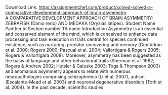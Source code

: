 Download Link: https://assignmentchef.com/product/solved-solved-a-comparative-development-approach-of-brain-asymmetry
<br>
A COMPARATIVE DEVELOPMENT APPROACH OF BRAIN ASYMMETRY: ZEBRAFISH (Danio rerio) AND MEDAKA (Oryzias latipes). Student Name Panther id Section number TA name Introduction Asymmetry is an essential and conserved element of the mind, which is conceived to enhance data processing and task execution in traits central for species continued existence, such as nurturing, predator uncovering and memory (Güntürkün et al. 2000; Rogers 2000; Pascual et al. 2004; Vallortigara &amp; Rogers 2005; Rogers &amp; Vallortigara 2008). Moreover, asymmetry has been suggested as the basis of language and other behavioural traits (Sherman et al. 1982; Rogers &amp; Andrew 2002; Hutsler &amp; Galuske 2003; Toga &amp; Thompson 2003) and anomalous asymmetry appears to relate with numerous neuropathologies comprising schizophrenia (Li et al. 2007), autism (Escalante-Mead et al. 2003) and neuronal degenerative disorders (Toth et al. 2004). In the past decade, scientific studies